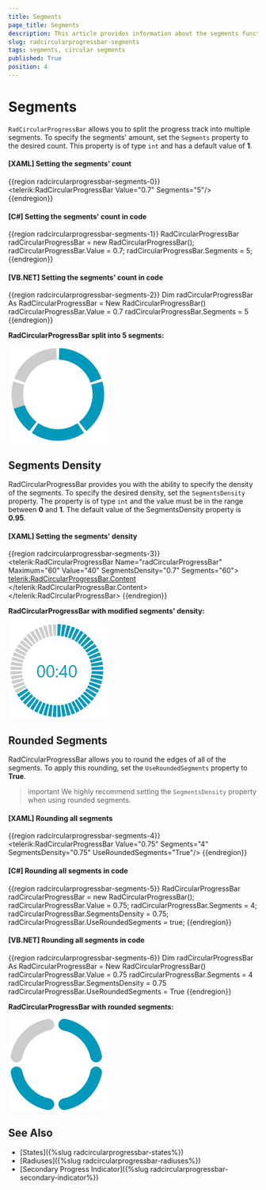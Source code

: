 ```yaml
---
title: Segments
page_title: Segments
description: This article provides information about the segments functionality of RadCircularProgressBar control.
slug: radcircularprogressbar-segments
tags: segments, circular segments
published: True
position: 4
---
```


# Segments

`RadCircularProgressBar` allows you to split the progress track into multiple segments. To specify the segments' amount, set the `Segments` property to the desired count. This property is of type `int` and has a default value of __1__.

#### __[XAML] Setting the segments' count__
{{region radcircularprogressbar-segments-0}}
    <telerik:RadCircularProgressBar Value="0.7" Segments="5"/>
{{endregion}}

#### __[C#] Setting the segments' count in code__
{{region radcircularprogressbar-segments-1}}
    RadCircularProgressBar radCircularProgressBar = new RadCircularProgressBar();
    radCircularProgressBar.Value = 0.7;
    radCircularProgressBar.Segments = 5;
{{endregion}}

#### __[VB.NET] Setting the segments' count in code__
{{region radcircularprogressbar-segments-2}}
    Dim radCircularProgressBar As RadCircularProgressBar = New RadCircularProgressBar()
    radCircularProgressBar.Value = 0.7
    radCircularProgressBar.Segments = 5
{{endregion}}

__RadCircularProgressBar split into 5 segments:__

![RadCircularProgressBar segments](images/radcircularprogressbar-segments-0.png)

## Segments Density

RadCircularProgressBar provides you with the ability to specify the density of the segments. To specify the desired density, set the `SegmentsDensity` property. The property is of type `int` and the value must be in the range between __0__ and __1__. The default value of the SegmentsDensity property is __0.95__.

#### __[XAML] Setting the segments' density__
{{region radcircularprogressbar-segments-3}}
    <telerik:RadCircularProgressBar Name="radCircularProgressBar" 
                                Maximum="60" 
                                Value="40"
                                SegmentsDensity="0.7" 
                                Segments="60">
        <telerik:RadCircularProgressBar.Content>
            <TextBlock Text="{Binding ElementName=radCircularProgressBar, Path=Value, StringFormat={}00:{0}}"
                       Foreground="{Binding ElementName=radCircularProgressBar, Path=IndicatorFill}"
                       FontSize="28" />
        </telerik:RadCircularProgressBar.Content>
    </telerik:RadCircularProgressBar>
{{endregion}}

__RadCircularProgressBar with modified segments' density:__

![RadCircularProgressBar segments' density](images/radcircularprogressbar-segments-1.png)

## Rounded Segments

RadCircularProgressBar allows you to round the edges of all of the segments. To apply this rounding, set the `UseRoundedSegments` property to __True__.

>important We highly recommend setting the `SegmentsDensity` property when using rounded segments.

#### __[XAML] Rounding all segments__
{{region radcircularprogressbar-segments-4}}
    <telerik:RadCircularProgressBar Value="0.75" Segments="4" SegmentsDensity="0.75" UseRoundedSegments="True"/>
{{endregion}}

#### __[C#] Rounding all segments in code__
{{region radcircularprogressbar-segments-5}}
    RadCircularProgressBar radCircularProgressBar = new RadCircularProgressBar();
    radCircularProgressBar.Value = 0.75;
    radCircularProgressBar.Segments = 4;
    radCircularProgressBar.SegmentsDensity = 0.75;
    radCircularProgressBar.UseRoundedSegments = true;
{{endregion}}

#### __[VB.NET] Rounding all segments in code__
{{region radcircularprogressbar-segments-6}}
    Dim radCircularProgressBar As RadCircularProgressBar = New RadCircularProgressBar()
    radCircularProgressBar.Value = 0.75
    radCircularProgressBar.Segments = 4
    radCircularProgressBar.SegmentsDensity = 0.75
    radCircularProgressBar.UseRoundedSegments = True
{{endregion}}

__RadCircularProgressBar with rounded segments:__

![Rounded segments](images/radcircularprogressbar-segments-2.png)

## See Also
* [States]({%slug radcircularprogressbar-states%})
* [Radiuses]({%slug radcircularprogressbar-radiuses%})
* [Secondary Progress Indicator]({%slug radcircularprogressbar-secondary-indicator%})